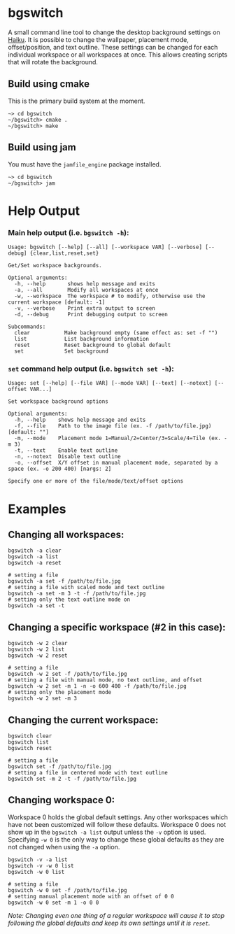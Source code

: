 # bgswitch

A small command line tool to change the desktop background settings on [Haiku](https://www.haiku-os.org).
It is possible to change the wallpaper, placement mode, offset/position, and text outline.  These settings
can be changed for each individual workspace or all workspaces at once.  This allows creating scripts that
will rotate the background.


## Build using cmake

This is the primary build system at the moment.

```console
~> cd bgswitch
~/bgswitch> cmake .
~/bgswitch> make
```


## Build using jam

You must have the `jamfile_engine` package installed.

```console
~> cd bgswitch
~/bgswitch> jam
```


# Help Output

### Main help output (i.e. `bgswitch -h`):
```console
Usage: bgswitch [--help] [--all] [--workspace VAR] [--verbose] [--debug] {clear,list,reset,set}

Get/Set workspace backgrounds.

Optional arguments:
  -h, --help       shows help message and exits
  -a, --all        Modify all workspaces at once
  -w, --workspace  The workspace # to modify, otherwise use the current workspace [default: -1]
  -v, --verbose    Print extra output to screen
  -d, --debug      Print debugging output to screen

Subcommands:
  clear           Make background empty (same effect as: set -f "")
  list            List background information
  reset           Reset background to global default
  set             Set background
```


### `set` command help output (i.e. `bgswitch set -h`):
```console
Usage: set [--help] [--file VAR] [--mode VAR] [--text] [--notext] [--offset VAR...]

Set workspace background options

Optional arguments:
  -h, --help    shows help message and exits
  -f, --file    Path to the image file (ex. -f /path/to/file.jpg) [default: ""]
  -m, --mode    Placement mode 1=Manual/2=Center/3=Scale/4=Tile (ex. -m 3)
  -t, --text    Enable text outline
  -n, --notext  Disable text outline
  -o, --offset  X/Y offset in manual placement mode, separated by a space (ex. -o 200 400) [nargs: 2]

Specify one or more of the file/mode/text/offset options
```


# Examples

## Changing all workspaces:
```console
bgswitch -a clear
bgswitch -a list
bgswitch -a reset

# setting a file
bgswitch -a set -f /path/to/file.jpg
# setting a file with scaled mode and text outline
bgswitch -a set -m 3 -t -f /path/to/file.jpg
# setting only the text outline mode on
bgswitch -a set -t
```


## Changing a specific workspace (#2 in this case):
```console
bgswitch -w 2 clear
bgswitch -w 2 list
bgswitch -w 2 reset

# setting a file
bgswitch -w 2 set -f /path/to/file.jpg
# setting a file with manual mode, no text outline, and offset
bgswitch -w 2 set -m 1 -n -o 600 400 -f /path/to/file.jpg
# setting only the placement mode
bgswitch -w 2 set -m 3
```


## Changing the current workspace:
```console
bgswitch clear
bgswitch list
bgswitch reset

# setting a file
bgswitch set -f /path/to/file.jpg
# setting a file in centered mode with text outline
bgswitch set -m 2 -t -f /path/to/file.jpg
```


## Changing workspace 0:
Workspace 0 holds the global default settings.  Any other workspaces which have not been customized will follow these defaults.
Workspace 0 does not show up in the `bgswitch -a list` output unless the `-v` option is used.  Specifying `-w 0` is the only way
to change these global defaults as they are not changed when using the `-a` option.
```console
bgswitch -v -a list
bgswitch -v -w 0 list
bgswitch -w 0 list

# setting a file
bgswitch -w 0 set -f /path/to/file.jpg
# setting manual placement mode with an offset of 0 0
bgswitch -w 0 set -m 1 -o 0 0
```
*Note: Changing even one thing of a regular workspace will cause it to stop following the global defaults and keep its own settings
until it is `reset`.*
